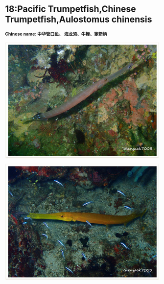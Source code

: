 # 18:Pacific Trumpetfish,Chinese Trumpetfish,Aulostomus chinensis

#### Chinese name: 中华管口鱼、 海龙须、牛鞭、篦箭柄

![](../../.gitbook/assets/pacific-trumpetfish2.jpg)

![](../../.gitbook/assets/pacific-trumpetfish.jpg)

